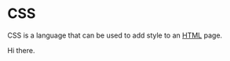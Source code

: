 # CSS

CSS is a language that can be used to add style to an [HTML](/wiki/HTML) page.

Hi there.